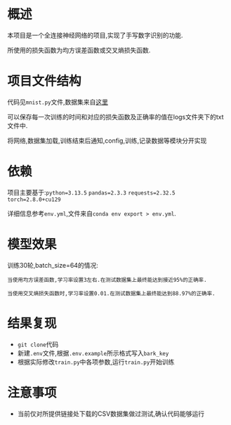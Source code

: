 # 概述

本项目是一个全连接神经网络的项目,实现了手写数字识别的功能.

所使用的损失函数为均方误差函数或交叉熵损失函数.

# 项目文件结构

代码见`mnist.py`文件,数据集来自[这里](https://github.com/RethinkFun/DeepLearning/blob/master/chapter8/data/mnist.zip)

可以保存每一次训练的时间和对应的损失函数及正确率的值在logs文件夹下的txt文件中.

将网络,数据集加载,训练结束后通知,config,训练,记录数据等模块分开实现

# 依赖

项目主要基于:`python=3.13.5` `pandas=2.3.3` `requests=2.32.5` `torch=2.8.0+cu129`

详细信息参考`env.yml`,文件来自`conda env export > env.yml`.

# 模型效果

训练30轮,batch_size=64的情况:

    当使用均方误差函数,学习率设置3左右.在测试数据集上最终能达到接近95%的正确率.

    当使用交叉熵损失函数时,学习率设置0.01.在测试数据集上最终能达到88.97%的正确率.


# 结果复现

- `git clone`代码
- 新建`.env`文件,根据`.env.example`所示格式写入`bark_key`
- 根据实际修改`train.py`中各项参数,运行`train.py`开始训练


# 注意事项

- 当前仅对所提供链接处下载的CSV数据集做过测试,确认代码能够运行